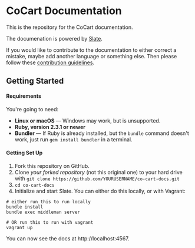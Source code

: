 # CoCart Documentation

This is the repository for the CoCart documentation.

The documenation is powered by [Slate](https://github.com/lord/slate).

If you would like to contribute to the documentation to either correct a mistake, maybe add another language or something else. Then please follow these [contribution guidelines](https://github.com/co-cart/co-cart-docs/blob/master/CONTRIBUTING.md).

## Getting Started

#### Requirements

You're going to need:

 - **Linux or macOS** — Windows may work, but is unsupported.
 - **Ruby, version 2.3.1 or newer**
 - **Bundler** — If Ruby is already installed, but the `bundle` command doesn't work, just run `gem install bundler` in a terminal.

#### Getting Set Up

1. Fork this repository on GitHub.
2. Clone *your forked repository* (not this original one) to your hard drive with `git clone https://github.com/YOURUSERNAME/co-cart-docs.git`
3. `cd co-cart-docs`
4. Initialize and start Slate. You can either do this locally, or with Vagrant:

```shell
# either run this to run locally
bundle install
bundle exec middleman server

# OR run this to run with vagrant
vagrant up
```

You can now see the docs at http://localhost:4567.

